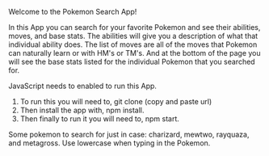 Welcome to the Pokemon Search App! 

In this App you can search for your favorite Pokemon and see their abilities, moves, and base stats. The abilities will give you a description of what that individual ability does. The list of moves are all of the moves that Pokemon can naturally learn or with HM's or TM's. And at the bottom of the page you will see the base stats listed for the individual Pokemon that you searched for. 

JavaScript needs to enabled to run this App.

1)	To run this you will need to, git clone (copy and paste url)
2)	Then install the app with, npm install.
3)	Then finally to run it you will need to, npm start.


Some pokemon to search for just in case: charizard, mewtwo, rayquaza, and metagross. Use lowercase when typing in the Pokemon.
